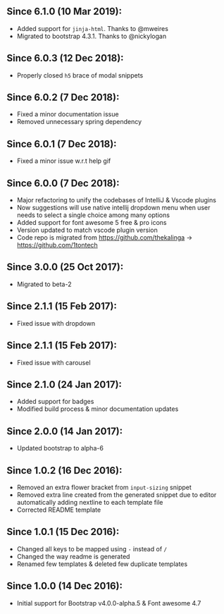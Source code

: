 ## Since 6.1.0 (10 Mar 2019):

  - Added support for `jinja-html`. Thanks to @mweires
  - Migrated to bootstrap 4.3.1. Thanks to @nickylogan

## Since 6.0.3 (12 Dec 2018):

  - Properly closed `h5` brace of modal snippets

## Since 6.0.2 (7 Dec 2018):

  - Fixed a minor documentation issue
  - Removed unnecessary spring dependency

## Since 6.0.1 (7 Dec 2018):

  - Fixed a minor issue w.r.t help gif

## Since 6.0.0 (7 Dec 2018):

  - Major refactoring to unify the codebases of IntelliJ & Vscode plugins
  - Now suggestions will use native intellij dropdown menu when user needs to select a single choice among many options
  - Added support for font awesome 5 free & pro icons
  - Version updated to match vscode plugin version
  - Code repo is migrated from https://github.com/thekalinga -> https://github.com/1tontech

## Since 3.0.0 (25 Oct 2017):

  - Migrated to beta-2

## Since 2.1.1 (15 Feb 2017):

  - Fixed issue with dropdown

## Since 2.1.1 (15 Feb 2017):

  - Fixed issue with carousel

## Since 2.1.0 (24 Jan 2017):

  - Added support for badges
  - Modified build process & minor documentation updates

## Since 2.0.0 (14 Jan 2017):

  - Updated bootstrap to alpha-6

## Since 1.0.2 (16 Dec 2016):

  - Removed an extra flower bracket from `input-sizing` snippet
  - Removed extra line created from the generated snippet due to editor automatically adding nextline to each template file
  - Corrected README template

## Since 1.0.1 (15 Dec 2016):

  - Changed all keys to be mapped using `-` instead of `/`
  - Changed the way readme is generated
  - Renamed few templates & deleted few duplicate templates

## Since 1.0.0 (14 Dec 2016):

  - Initial support for Bootstrap v4.0.0-alpha.5 & Font awesome 4.7
